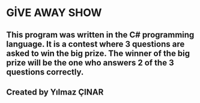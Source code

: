 # GİVE AWAY SHOW

## This program was written in the C# programming language. It is a contest where 3 questions are asked to win the big prize. The winner of the big prize will be the one who answers 2 of the 3 questions correctly.

## Created by Yılmaz ÇINAR

